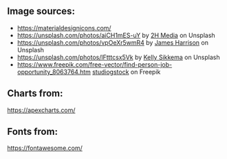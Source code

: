 ## Image sources:
- https://materialdesignicons.com/
- https://unsplash.com/photos/aiCH1mES-uY by <a href="https://unsplash.com/@2hmedia">2H Media</a> on Unsplash
- https://unsplash.com/photos/vpOeXr5wmR4 by <a href="https://unsplash.com/@jstrippa">James Harrison</a> on Unsplash
- https://unsplash.com/photos/lFtttcsx5Vk by <a href="https://unsplash.com/@kellysikkema">Kelly Sikkema</a> on Unsplash
- https://www.freepik.com/free-vector/find-person-job-opportunity_8063764.htm <a href="https://www.freepik.com/author/studiogstock">studiogstock</a> on Freepik
  
## Charts from:
https://apexcharts.com/
  
## Fonts from:
https://fontawesome.com/
